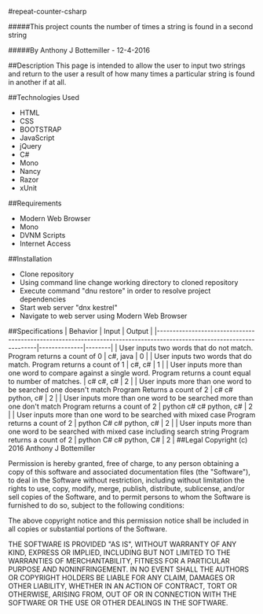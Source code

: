 #repeat-counter-csharp

#####This project counts the number of times a string is found in a second string

#####By Anthony J Bottemiller - 12-4-2016

##Description
This page is intended to allow the user to input two strings and return to the user a result of how many times a particular string is found in another if at all.

##Technologies Used
* HTML
* CSS
* BOOTSTRAP
* JavaScript
* jQuery
* C#
* Mono
* Nancy
* Razor
* xUnit

##Requirements
* Modern Web Browser
* Mono
* DVNM Scripts
* Internet Access

##Installation
* Clone repository
* Using command line change working directory to cloned repository
* Execute command "dnu restore" in order to resolve project dependencies
* Start web server "dnx kestrel"
* Navigate to web server using Modern Web Browser

##Specifications
| Behavior                                                                                                             | Input        | Output |
|----------------------------------------------------------------------------------------------------------------------|--------------|--------|
| User inputs two words that do not match. Program returns a count of 0                                                | c#, java    | 0      |
| User inputs two words that do match. Program returns a count of 1                                                    | c#, c#     | 1      |
| User inputs more than one word to compare against a single word. Program returns a count equal to number of matches. | c# c#, c# | 2      |
| User inputs more than one word to be searched one doesn't match Program Returns a count of 2                       | c# c# python, c# | 2  |
| User inputs more than one word to be searched more than one don't match Program returns a count of 2                 | python c# c# python, c# | 2   |
| User inputs more than one word to be searched with mixed case Program returns a count of 2                           | python C# c# python, c# | 2   |
| User inputs more than one word to be searched with mixed case including search string Program returns a count of 2   | python C# c# python, C# | 2   |
##Legal
Copyright (c) 2016 Anthony J Bottemiller

Permission is hereby granted, free of charge, to any person obtaining a copy of this software and associated documentation files (the "Software"), to deal in the Software without restriction, including without limitation the rights to use, copy, modify, merge, publish, distribute, sublicense, and/or sell copies of the Software, and to permit persons to whom the Software is furnished to do so, subject to the following conditions:

The above copyright notice and this permission notice shall be included in all copies or substantial portions of the Software.

THE SOFTWARE IS PROVIDED "AS IS", WITHOUT WARRANTY OF ANY KIND, EXPRESS OR IMPLIED, INCLUDING BUT NOT LIMITED TO THE WARRANTIES OF MERCHANTABILITY, FITNESS FOR A PARTICULAR PURPOSE AND NONINFRINGEMENT. IN NO EVENT SHALL THE AUTHORS OR COPYRIGHT HOLDERS BE LIABLE FOR ANY CLAIM, DAMAGES OR OTHER LIABILITY, WHETHER IN AN ACTION OF CONTRACT, TORT OR OTHERWISE, ARISING FROM, OUT OF OR IN CONNECTION WITH THE SOFTWARE OR THE USE OR OTHER DEALINGS IN THE SOFTWARE.